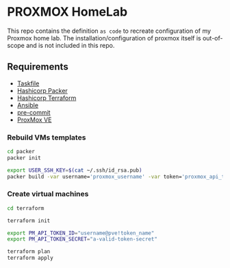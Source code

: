 # PROXMOX HomeLab

This repo contains the definition `as code` to recreate configuration of my Proxmox home lab.
The installation/configuration of proxmox itself is out-of-scope and is not included in this repo.

## Requirements

- [Taskfile](https://taskfile.dev)
- [Hashicorp Packer](https://www.packer.io)
- [Hashicorp Terraform](https://www.terraform.io)
- [Ansible](https://www.ansible.com)
- [pre-commit](https://pre-commit.com)
- [ProxMox VE](https://www.proxmox.com/en/proxmox-ve)

### Rebuild VMs templates

```bash
cd packer
packer init

export USER_SSH_KEY=$(cat ~/.ssh/id_rsa.pub)
packer build -var username='proxmox_username' -var token='proxmox_api_token' -var sshkey=${USER_SSH_KEY} .
```

### Create virtual machines

```bash
cd terraform

terraform init

export PM_API_TOKEN_ID="username@pve!token_name"
export PM_API_TOKEN_SECRET="a-valid-token-secret"

terraform plan
terraform apply

```
